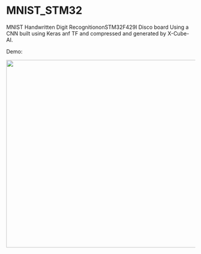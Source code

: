 # MNIST_STM32
 MNIST Handwritten Digit RecognitiononSTM32F429I Disco board Using a CNN built using Keras anf TF and compressed and generated by X-Cube-AI.

Demo: 
<p align="center">
  <img src="https://github.com/souhaiel1/MNIST_STM32/blob/main//Images/gif1.gif" width="1000" height="500" />
